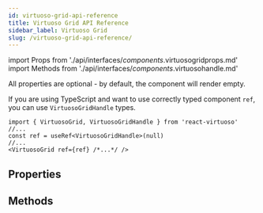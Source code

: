 ```yaml
---
id: virtuoso-grid-api-reference
title: Virtuoso Grid API Reference
sidebar_label: Virtuoso Grid
slug: /virtuoso-grid-api-reference/
---
```


import Props from './api/interfaces/_components_.virtuosogridprops.md'
import Methods from './api/interfaces/_components_.virtuosohandle.md'

All properties are optional - by default, the component will render empty.

If you are using TypeScript and want to use correctly typed component `ref`, you can use `VirtuosoGridHandle` types.

```tsx
import { VirtuosoGrid, VirtuosoGridHandle } from 'react-virtuoso'
//...
const ref = useRef<VirtuosoGridHandle>(null)
//...
<VirtuosoGrid ref={ref} /*...*/ />
```

## Properties

<div className="generated-api">
<Props />
</div>

## Methods

<div className="generated-api">
<Methods />
</div>

